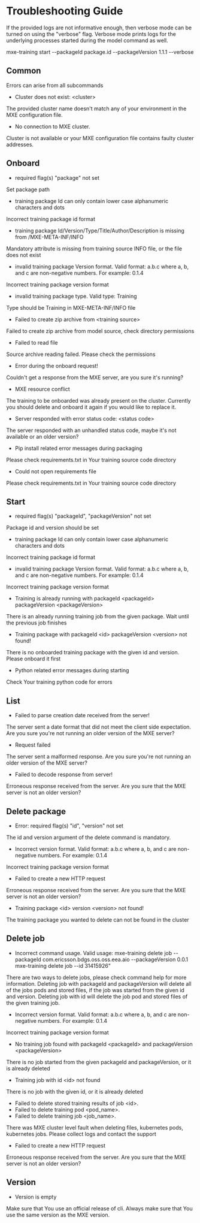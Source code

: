 # Troubleshooting Guide

If the provided logs are not informative enough, then verbose mode can be
turned on using the "verbose" flag. Verbose mode prints logs for the underlying
processes started during the model command as well.

mxe-training start --packageId package.id --packageVersion 1.1.1 --verbose

## Common

Errors can arise from all subcommands

- Cluster does not exist: \<cluster\>

The provided cluster name doesn't match any of your environment in the
MXE configuration file.

- No connection to MXE cluster.

Cluster is not available or your MXE configuration file contains faulty cluster addresses.

## Onboard

- required flag(s) "package" not set

Set package path

- training package Id can only contain lower case alphanumeric characters and dots

Incorrect training package id format

- training package Id/Version/Type/Title/Author/Description is missing from /MXE-META-INF/INFO

Mandatory attribute is missing from training source INFO file,
or the file does not exist

- invalid training package Version format.
  Valid format: a.b.c where a, b, and c are non-negative numbers. For example: 0.1.4

Incorrect training package version format

- invalid training package type. Valid type: Training

Type should be Training in MXE-META-INF/INFO file

- Failed to create zip archive from \<training source\>

Failed to create zip archive from model source, check directory permissions

- Failed to read file

Source archive reading failed. Please check the permissions

- Error during the onboard request!

Couldn't get a response from the MXE server, are you sure it's running?

- MXE resource conflict

The training to be onboarded was already present on the cluster.
Currently you should delete and onboard it again if you would like to replace it.

- Server responded with error status code: \<status code\>

The server responded with an unhandled status code, maybe it's not available
or an older version?

- Pip install related error messages during packaging

Please check requirements.txt in Your training source code directory

- Could not open requirements file

Please check requirements.txt in Your training source code directory

## Start

- required flag(s) "packageId", "packageVersion" not set

Package id and version should be set

- training package Id can only contain lower case alphanumeric characters and dots

Incorrect training package id format

- invalid training package Version format.
  Valid format: a.b.c where a, b, and c are non-negative numbers. For example: 0.1.4

Incorrect training package version format

- Training is already running with packageId \<packageId\> packageVersion \<packageVersion\>

There is an already running training job from the given package.
Wait until the previous job finishes

- Training package with packageId \<id\> packageVersion \<version\> not found!

There is no onboarded training package with the given id and version.
Please onboard it first

- Python related error messages during starting

Check Your training python code for errors

## List

- Failed to parse creation date received from the server!

The server sent a date format that did not meet the client side expectation.
Are you sure you're not running an older version of the MXE server?

- Request failed

The server sent a malformed response.
Are you sure you're not running an older version of the MXE server?

- Failed to decode response from server!

Erroneous response received from the server. Are you sure that the MXE server
is not an older version?

## Delete package

- Error: required flag(s) "id", "version" not set

The id and version argument of the delete command is mandatory.

- Incorrect version format.
Valid format: a.b.c where a, b, and c are non-negative numbers. For example: 0.1.4

Incorrect training package version format

- Failed to create a new HTTP request

Erroneous response received from the server. Are you sure that the MXE server
is not an older version?

- Training package \<id\> version \<version\> not found!

The training package you wanted to delete can not be found in the cluster

## Delete job

- Incorrect command usage. Valid usage:
mxe-training delete job
--packageId com.ericsson.bdgs.oss.oss.eea.aio --packageVersion 0.0.1
mxe-training delete job --id 31415926"

There are two ways to delete jobs, please check command help for more information.
Deleting job with packageId and packageVersion will delete all of the jobs pods
and stored files, if the job was started from the given id and version.
Deleting job with id will delete the job pod and stored files
of the given training job.

- Incorrect version format.
Valid format: a.b.c where a, b, and c are non-negative numbers. For example: 0.1.4

Incorrect training package version format

- No training job found with packageId \<packageId\> and packageVersion \<packageVersion\>

There is no job started from the given packageId and packageVersion,
or it is already deleted

- Training job with id \<id\> not found

There is no job with the given id, or it is already deleted

- Failed to delete stored training results of job \<id\>.
- Failed to delete training pod \<pod_name\>.
- Failed to delete training job \<job_name\>.

There was MXE cluster level fault when deleting
files, kubernetes pods, kubernetes jobs.
Please collect logs and contact the support

- Failed to create a new HTTP request

Erroneous response received from the server. Are you sure that the MXE server
is not an older version?

## Version

- Version is empty

Make sure that You use an official release of cli.
Always make sure that You use the same version as the MXE version.
